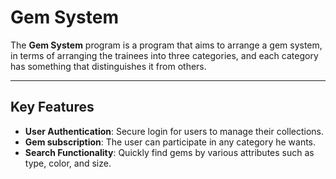 # Gem System
The **Gem System** program is a program that aims to arrange a gem system, in terms of arranging the trainees into three categories, and each category has something that distinguishes it from others.

---

## Key Features
-  **User Authentication**: Secure login for users to manage their collections.
-  **Gem subscription**: The user can participate in any category he wants.
- **Search Functionality**: Quickly find gems by various attributes such as type, color, and size.
<!--stackedit_data:
eyJoaXN0b3J5IjpbLTIwMDg1MzgxMzUsLTE5NDYxMzY3NzksMz
c1MTE1ODk2LC0yMDg4NzQ2NjEyLC0xNjUwNDM5MTE3XX0=
-->